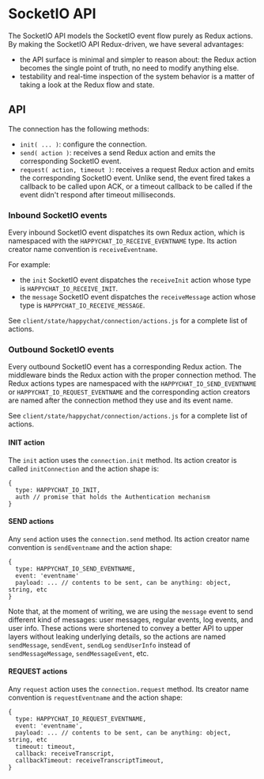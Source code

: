 # SocketIO API

The SocketIO API models the SocketIO event flow purely as Redux actions. By making the SocketIO API Redux-driven, we have several advantages:

- the API surface is minimal and simpler to reason about: the Redux action becomes the single point of truth, no need to modify anything else.
- testability and real-time inspection of the system behavior is a matter of taking a look at the Redux flow and state.

## API

The connection has the following methods:

- `init( ... )`: configure the connection.
- `send( action )`: receives a send Redux action and emits the corresponding SocketIO event.
- `request( action, timeout )`: receives a request Redux action and emits the corresponding SocketIO event. Unlike send, the event fired takes a callback to be called upon ACK, or a timeout callback to be called if the event didn't respond after timeout milliseconds.

### Inbound SocketIO events

Every inbound SocketIO event dispatches its own Redux action, which is namespaced with the `HAPPYCHAT_IO_RECEIVE_EVENTNAME` type. Its action creator name convention is `receiveEventname`.

For example:

- the `init` SocketIO event dispatches the `receiveInit` action whose type is `HAPPYCHAT_IO_RECEIVE_INIT`.
- the `message` SocketIO event dispatches the `receiveMessage` action whose type is `HAPPYCHAT_IO_RECEIVE_MESSAGE`.

See `client/state/happychat/connection/actions.js` for a complete list of actions.

### Outbound SocketIO events

Every outbound SocketIO event has a corresponding Redux action. The middleware binds the Redux action with the proper connection method. The Redux actions types are namespaced with the `HAPPYCHAT_IO_SEND_EVENTNAME` or `HAPPYCHAT_IO_REQUEST_EVENTNAME` and the corresponding action creators are named after the connection method they use and its event name.

See `client/state/happychat/connection/actions.js` for a complete list of actions.

#### INIT action

The `init` action uses the `connection.init` method. Its action creator is called `initConnection` and the action shape is:

```
{
  type: HAPPYCHAT_IO_INIT,
  auth // promise that holds the Authentication mechanism
}
```

#### SEND actions

Any `send` action uses the `connection.send` method. Its action creator name convention is `sendEventname` and the action shape:

```
{
  type: HAPPYCHAT_IO_SEND_EVENTNAME,
  event: 'eventname'
  payload: ... // contents to be sent, can be anything: object, string, etc
}
```

Note that, at the moment of writing, we are using the `message` event to send different kind of messages: user messages, regular events, log events, and user info. These actions were shortened to convey a better API to upper layers without leaking underlying details, so the actions are named `sendMessage`, `sendEvent`, `sendLog` `sendUserInfo` instead of `sendMessageMessage`, `sendMessageEvent`, etc.

#### REQUEST actions

Any `request` action uses the `connection.request` method. Its creator name convention is `requestEventname` and the action shape:

```
{
  type: HAPPYCHAT_IO_REQUEST_EVENTNAME,
  event: 'eventname',
  payload: ... // contents to be sent, can be anything: object, string, etc
  timeout: timeout,
  callback: receiveTranscript,
  callbackTimeout: receiveTranscriptTimeout,
}
```
